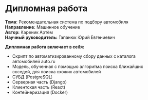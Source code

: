 # Дипломная работа
**Тема:** Рекомендательная система по подбору автомобиля\
**Направление:** Машинное обучение\
**Автор:** Кареник Артём\
**Научный руководитель:** Гапанюк Юрий Евгениевич

**Дипломная работа включает в себя:** 
* Скрипт по автоматизированному сбору данных с каталога автомобилей auto.ru
* Модель, обученная с помощью алгоритма поиска ближайших соседей, для поиска схожих автомобилей
* СУБД (PostgreSQL)
* Серверная часть (Django)
* Клиентская часть (React)
* Контейнеризация (Docker)
